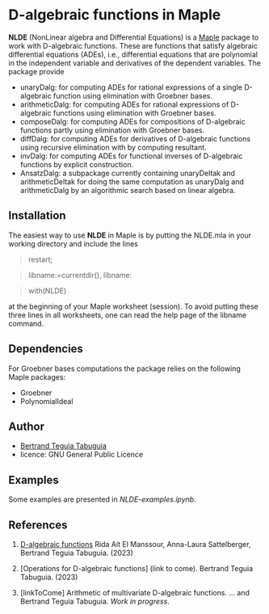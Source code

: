 # D-algebraic functions in Maple

**NLDE** (NonLinear algebra and Differential Equations) is a [Maple](https://www.maplesoft.com/) package to work with D-algebraic functions. These are functions that satisfy algebraic differential equations (ADEs), i.e., differential equations that are polynomial in the independent variable and derivatives of the dependent variables. The package provide

- unaryDalg: for computing ADEs for rational expressions of a single D-algebraic function using elimination with Groebner bases.
- arithmeticDalg: for computing ADEs for rational expressions of D-algebraic functions using elimination with Groebner bases.
- composeDalg: for computing ADEs for compositions of D-algebraic functions partly using elimination with Groebner bases.
- diffDalg: for computing ADEs for derivatives of D-algebraic functions using recursive elimination with by computing resultant.
- invDalg: for computing ADEs for functional inverses of D-algebraic functions by explicit construction.
- AnsatzDalg: a subpackage currently containing unaryDeltak and arithmeticDeltak for doing the same computation as unaryDalg and arithmeticDalg by an algorithmic search based on linear algebra.

## Installation

The easiest way to use **NLDE** in Maple is by putting the NLDE.mla in your working directory and include the lines

  > restart;

  > libname:=currentdir(), libname:

  > with(NLDE)

at the beginning of your Maple worksheet (session). To avoid putting these three lines in all worksheets, one can read the help page of the libname command.

## Dependencies

For Groebner bases computations the package relies on the following Maple packages:
- Groebner
- PolynomialIdeal

## Author

- [Bertrand Teguia Tabuguia](https://bertrandteguia.com)
- licence: GNU General Public Licence

## Examples

Some examples are presented in _NLDE-examples.ipynb_.

## References

1. [D-algebraic functions](https://arxiv.org/abs/2301.02512) Rida Ait El Manssour, Anna-Laura Sattelberger, Bertrand Teguia Tabuguia. (2023)

2. [Operations for D-algebraic functions] (link to come). Bertrand Teguia Tabuguia. (2023)

3. [linkToCome] Arithmetic of multivariate D-algebraic functions. ... and Bertrand Teguia Tabuguia. _Work in progress_.

